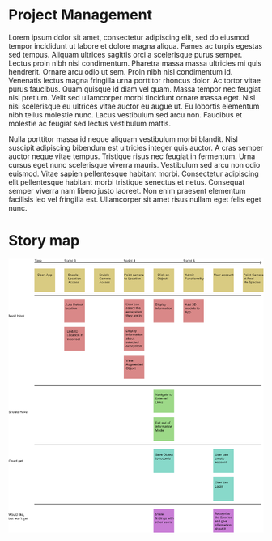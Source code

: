 # Project Management

Lorem ipsum dolor sit amet, consectetur adipiscing elit, sed do eiusmod tempor incididunt ut labore et dolore magna aliqua. Fames ac turpis egestas sed tempus. Aliquam ultrices sagittis orci a scelerisque purus semper. Lectus proin nibh nisl condimentum. Pharetra massa massa ultricies mi quis hendrerit. Ornare arcu odio ut sem. Proin nibh nisl condimentum id. Venenatis lectus magna fringilla urna porttitor rhoncus dolor. Ac tortor vitae purus faucibus. Quam quisque id diam vel quam. Massa tempor nec feugiat nisl pretium. Velit sed ullamcorper morbi tincidunt ornare massa eget. Nisl nisi scelerisque eu ultrices vitae auctor eu augue ut. Eu lobortis elementum nibh tellus molestie nunc. Lacus vestibulum sed arcu non. Faucibus et molestie ac feugiat sed lectus vestibulum mattis.

Nulla porttitor massa id neque aliquam vestibulum morbi blandit. Nisl suscipit adipiscing bibendum est ultricies integer quis auctor. A cras semper auctor neque vitae tempus. Tristique risus nec feugiat in fermentum. Urna cursus eget nunc scelerisque viverra mauris. Vestibulum sed arcu non odio euismod. Vitae sapien pellentesque habitant morbi. Consectetur adipiscing elit pellentesque habitant morbi tristique senectus et netus. Consequat semper viverra nam libero justo laoreet. Non enim praesent elementum facilisis leo vel fringilla est. Ullamcorper sit amet risus nullam eget felis eget nunc.


# Story map
![Architecture](../images/storymap.png)